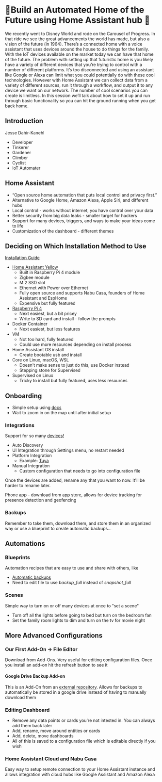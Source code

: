 # 🏡Build an Automated Home of the Future using Home Assistant hub 🐋
We recently went to Disney World and rode on the Carousel of Progress. In that ride we see the great advancements the world has made, but also a vision of the future (in 1964). There’s a connected home with a voice assistant that uses devices around the house to do things for the family. With the IoT devices available on the market today we can have that home of the future.
The problem with setting up that futuristic home is you likely have a variety of different devices that you’re trying to control with a number of different platforms. It’s too disconnected and using an assistant like Google or Alexa can limit what you could potentially do with these cool technologies. However with Home Assistant we can collect data from a variety of different sources, run it through a workflow, and output it to any device we want on our network. The number of cool scenarios you can create is limitless. In this session we’ll talk about how to set it up and run through basic functionality so you can hit the ground running when you get back home.

## Introduction
Jesse Dahir-Kanehl

- Developer
- Tinkerer
- Gardener
- Climber
- Cyclist
- IoT Automater

## Home Assistant
- “Open source home automation that puts local control and privacy first.”
- Alternative to Google Home, Amazon Alexa, Apple Siri, and different hubs
- Local control - works without internet, you have control over your data
- Better security from big data leaks - smaller target for hackers
- Support for many devices, triggers, and ways to make your ideas come to life
- Customization of the dashboard - different themes

## Deciding on Which Installation Method to Use
[Installation Guide](https://www.home-assistant.io/installation/)

- [Home Assistant Yellow](https://www.crowdsupply.com/nabu-casa/home-assistant-yellow#products)
    - Built in Raspberry Pi 4 module
    - Zigbee module
    - M.2 SSD slot
    - Ethernet with Power over Ethernet
    - Fully open source and supports Nabu Casa, founders of Home Assistant and EspHome
    - Expensive but fully featured
- [Raspberry Pi 4](https://smile.amazon.com/Raspberry-Model-2019-Quad-Bluetooth/dp/B07TC2BK1X)
    - Next easiest, but a bit pricey
    - Write to SD card and install - follow the prompts
- Docker Container
    - Next easiest, but less features
- VM
    - Not too hard, fully featured
    - Could use more resources depending on install process
- Home Assistant OS install
    - Create bootable usb and install
- Core on Linux, macOS, WSL
    - Doesn't make sense to just do this, use Docker instead
    - Stepping stone for Supervised
- Supervised on Linux
    - Tricky to install but fully featured, uses less resources

## Onboarding
- Simple setup using [docs](https://www.home-assistant.io/getting-started/onboarding/)
- Wait to zoom in on the map until after initial setup

### Integrations
Support for so many [devices!](https://www.home-assistant.io/integrations/)

- Auto Discovery
- UI Integration through Settings menu, no restart needed
- Platform Integration
    - Example: [Tuya](https://www.home-assistant.io/integrations/tuya/)
- Manual Integration
    - Custom configuration that needs to go into configuration file

Once the devices are added, rename any that you want to now. It'll be harder to rename later.

Phone app - download from app store, allows for device tracking for presence detection and geofencing

### Backups
Remember to take them, download them, and store them in an organized way or use a blueprint to create automatic backups...

## Automations

### Blueprints
Automation recipes that are easy to use and share with others, like
 - [Automatic backups](https://community.home-assistant.io/t/create-automated-backups-every-day/254039)
 - Need to edit file to use *backup_full* instead of *snapshot_full*

### Scenes
Simple way to turn on or off many devices at once to "set a scene"
- Turn off all the lights before going to bed but turn on the bedroom fan
- Set the family room lights to dim and turn on the tv for movie night

## More Advanced Configurations

### Our First Add-On -> File Editor
Download from Add-Ons. Very useful for editing configuration files. Once you install an add-on hit the refresh button to see it

#### Google Drive Backup Add-on
This is an Add-On from an [external repository](https://github.com/sabeechen/hassio-google-drive-backup). Allows for backups to automatically be stored in a google drive instead of having to manually download them

### Editing Dashboard
- Remove any data points or cards you're not intested in. You can always add them back later
- Add, rename, move around entities or cards
- Add, delete, move dashboards
- All of this is saved to a configuration file which is editable directly if you wish

### Home Assistant Cloud and Nabu Casa
Easy way to setup remote connection to your Home Assistant instance and allows integration with cloud hubs like Google Assistant and Amazon Alexa